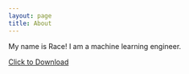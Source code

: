 ```yaml
---
layout: page
title: About
---
```

My name is Race! I am a machine learning engineer.

<a href="Race_Peterson_Resume_SEPT_2022.pdf">Click to Download</a>